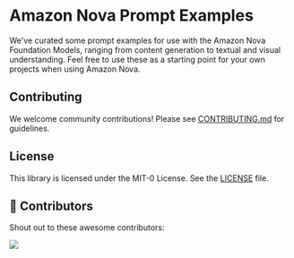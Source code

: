 # Amazon Nova Prompt Examples

We've curated some prompt examples for use with the Amazon Nova Foundation Models, ranging from content generation to textual and visual understanding.
Feel free to use these as a starting point for your own projects when using Amazon Nova.

## Contributing

We welcome community contributions! Please see [CONTRIBUTING.md](CONTRIBUTING.md) for guidelines.

## License

This library is licensed under the MIT-0 License. See the [LICENSE](LICENSE) file.

## 👏 Contributors

Shout out to these awesome contributors:

<a href="https://github.com/aws-samples/sample-amazon-nova-prompt-examples/graphs/contributors">
  <img src="https://contrib.rocks/image?repo=aws-samples/sample-amazon-nova-prompt-examples" />
</a>


